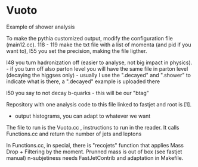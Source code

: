 # Vuoto

Example of shower analysis

To make the pythia customized output, modify the configuration file (main12.cc).
118 - 119 make the txt file with a list of momenta (and pid if you want to),
l55 you set the precision, making the file ligther.

l48 you turn hadronization off (easier to analyse, not big impact in physics).
    - if you turn off also parton level you will have the same file in parton level (decaying the higgses only)
    - usually I use the ".decayed" and ".shower" to indicate what is there, a ".decayed" example is uploaded there

l50 you say to not decay b-quarks - this will be our "btag"

Repository with one analysis code to this file linked to fastjet and root is [1]. 
 - output histograms, you can adapt to whatever we want

The file to run is the Vuoto.cc , instructions to run in the reader.
It calls Functions.cc and return the number of jets and leptons

In Functions.cc, in special, there is "recojets" function that applies Mass Drop + Filtering by the moment.
Prunned mass is out of box (see fastjet manual) n-subjetiness needs FastJetContrib and adaptation in Makefile.

